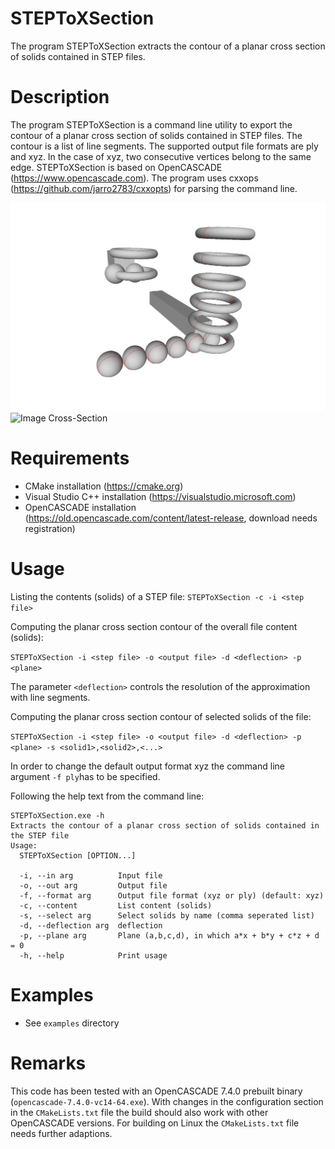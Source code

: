 # STEPToXSection
The program STEPToXSection extracts the contour of a planar cross section of solids contained in STEP files.

# Description
The program STEPToXSection is a command line utility to export the contour of a planar cross section of solids contained in STEP files. The contour is a list of line segments. The supported output file formats are ply and xyz. In the case of xyz, two consecutive vertices belong to the same edge.  STEPToXSection is based on OpenCASCADE (https://www.opencascade.com). The program uses cxxops (https://github.com/jarro2783/cxxopts) for parsing the command line.

![Image Solids](examples/basic_shapes/basic_shapes_solids.png)
![Image Cross-Section](examples/basic_shapes/basis_shapes_cross-section.png)

# Requirements
 * CMake installation (https://cmake.org)
 * Visual Studio C++ installation (https://visualstudio.microsoft.com)
 * OpenCASCADE installation (https://old.opencascade.com/content/latest-release, download needs registration)

# Usage
Listing the contents (solids) of a STEP file:
`STEPToXSection -c -i <step file>`

Computing the planar cross section contour of the overall file content (solids):

`STEPToXSection -i <step file> -o <output file> -d <deflection> -p <plane>`

The parameter `<deflection>` controls the resolution of the approximation with line segments.

Computing the planar cross section contour of selected solids of the file:

`STEPToXSection -i <step file> -o <output file> -d <deflection> -p <plane> -s <solid1>,<solid2>,<...>`

In order to change the default output format xyz the command line argument `-f ply`has to be specified.

Following the help text from the command line:
```
STEPToXSection.exe -h
Extracts the contour of a planar cross section of solids contained in the STEP file
Usage:
  STEPToXSection [OPTION...]

  -i, --in arg          Input file
  -o, --out arg         Output file
  -f, --format arg      Output file format (xyz or ply) (default: xyz)
  -c, --content         List content (solids)
  -s, --select arg      Select solids by name (comma seperated list)
  -d, --deflection arg  deflection
  -p, --plane arg       Plane (a,b,c,d), in which a*x + b*y + c*z + d = 0
  -h, --help            Print usage
```

# Examples
 * See `examples` directory
 
# Remarks
This code has been tested with an OpenCASCADE 7.4.0 prebuilt binary (`opencascade-7.4.0-vc14-64.exe`). With changes in the configuration section in the `CMakeLists.txt` file the build should also work with other OpenCASCADE versions. For building on Linux the `CMakeLists.txt` file needs further adaptions.
